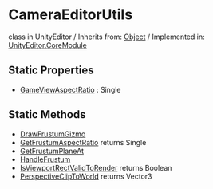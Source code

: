 # CameraEditorUtils
class in UnityEditor
 / Inherits from: <a href="https://docs.unity3d.com/6000.2/Documentation/ScriptReference/Object.html">Object</a> / Implemented in: <a href="https://docs.unity3d.com/6000.2/Documentation/ScriptReference/UnityEditor.CoreModule.html">UnityEditor.CoreModule</a>

## Static Properties
- <a href="https://docs.unity3d.com/6000.2/Documentation/ScriptReference/CameraEditorUtils-GameViewAspectRatio.html">GameViewAspectRatio</a> : Single

## Static Methods
- <a href="https://docs.unity3d.com/6000.2/Documentation/ScriptReference/CameraEditorUtils.DrawFrustumGizmo.html">DrawFrustumGizmo</a>
- <a href="https://docs.unity3d.com/6000.2/Documentation/ScriptReference/CameraEditorUtils.GetFrustumAspectRatio.html">GetFrustumAspectRatio</a> returns Single
- <a href="https://docs.unity3d.com/6000.2/Documentation/ScriptReference/CameraEditorUtils.GetFrustumPlaneAt.html">GetFrustumPlaneAt</a>
- <a href="https://docs.unity3d.com/6000.2/Documentation/ScriptReference/CameraEditorUtils.HandleFrustum.html">HandleFrustum</a>
- <a href="https://docs.unity3d.com/6000.2/Documentation/ScriptReference/CameraEditorUtils.IsViewportRectValidToRender.html">IsViewportRectValidToRender</a> returns Boolean
- <a href="https://docs.unity3d.com/6000.2/Documentation/ScriptReference/CameraEditorUtils.PerspectiveClipToWorld.html">PerspectiveClipToWorld</a> returns Vector3
